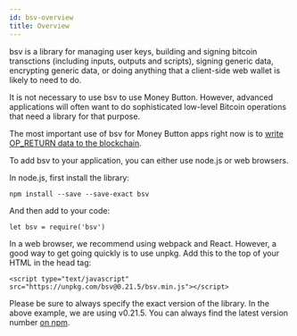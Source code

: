 ```yaml
---
id: bsv-overview
title: Overview
---
```


bsv is a library for managing user keys, building and signing bitcoin transctions (including inputs, outputs and scripts), signing generic data, encrypting generic data, or doing anything that a client-side web wallet is likely to need to do.

It is not necessary to use bsv to use Money Button. However, advanced applications will often want to do sophisticated low-level Bitcoin operations that need a library for that purpose.

The most important use of bsv for Money Button apps right now is to [write OP_RETURN data to the blockchain](bsv-op-return.md).

To add bsv to your application, you can either use node.js or web browsers.

In node.js, first install the library:

```
npm install --save --save-exact bsv
```

And then add to your code:
```
let bsv = require('bsv')
```

In a web browser, we recommend using webpack and React. However, a good way to get going quickly is to use unpkg. Add this to the top of your HTML in the head tag:
```
<script type="text/javascript" src="https://unpkg.com/bsv@0.21.5/bsv.min.js"></script>
```

Please be sure to always specify the exact version of the library. In the above example, we are using v0.21.5. You can always find the latest version number [on npm](https://www.npmjs.com/package/bsv).
